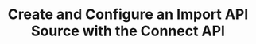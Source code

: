 ---
# -------------------------- #
#          PAGE INFO         #
# -------------------------- #

title: Create and Configure an Import API Source with the Connect API
permalink: /developers/stitch-connect/guides/create-import-api-integration-with-stitch-connect
summary: "Using the Stitch Connect API, create a new Import API source and generate an access token. You'll also learn how to push data to the Import API after the source has been configured."

product-type: "connect"
content-type: "guide"
content-id: "create-import-api-source"
topics: "sources, import api, authentication"

key: "import-api-connect"

layout: tutorial


# -------------------------- #
#      GUIDE PAGE INFO       #
# -------------------------- #

## This is used only on the /stitch-connect/guides page.
doc-type: "tutorial"
icon: source
order: 5

description: "Create an Import API source using the Stitch Connect API."


# -------------------------- #
#   RELATED SIDEBAR LINKS    #
# -------------------------- #

related:
  - title: "Manage Import API access tokens in Connect"
    link: "{{ link.connect.guides.manage-import-api-access-tokens | prepend: site.baseurl }}"

  - title: "Structuring data for the Import API"
    link: "{{ link.import-api.guides.structure-data | prepend: site.baseurl }}"

  - title: "Import API reference"
    link: "{{ link.import-api.api | prepend: site.baseurl }}"

  - title: "Connect API reference"
    link: "{{ link.connect.api | prepend: site.baseurl }}"

# -------------------------- #
#         GUIDE INTRO        #
# -------------------------- #

intro: |
  {% include misc/data-files.html %}

  {% capture import-api-notice %}
  **Note**: This guide focuses on creating an Import API source using Stitch Connect. Refer to the [Managing Import API access tokens in Stitch guide]({{ link.import-api.guides.manage-access-tokens-stitch | prepend: site.baseurl }}) for instructions on generating API access tokens in the Stitch web app.
  {% endcapture %}

  {% include note.html type="single-line" content=import-api-notice %}

  {{ page.summary }}


# -------------------------- #
#     EXAMPLE TABLE DATA     #
# -------------------------- #

example-table:
  - name: "{{ system-column.batched-at }}"
    value: "2019-02-02 00:44:38.988+00"
  - name: "{{ system-column.received-at }}"
    value: "2019-02-02 00:43:53.75+00"
  - name: "{{ system-column.sequence }}"
    value: "100"
  - name: "{{ system-column.table-version }}"
    value: "0"
  - name: "id"
    value: "1"
  - name: "name"
    value: "Finn"
  - name: "updated_at"
    value: "2019-02-02T00:38:33+00:00"


# -------------------------- #
#     GUIDE REQUIREMENTS     #
# -------------------------- #

requirements:
  - item: |
      **Access to Stitch Connect and valid Connect API credentials.** Connect access is a Stitch {{ site.data.stitch.subscription-plans.pro.name }} or {{ site.data.stitch.subscription-plans.pro-plus.name }} feature. Refer to the [Connect API reference]({{ link.connect.api | flatify | prepend: site.baseurl }}#authentication) for more info on obtaining API credentials.


# -------------------------- #
#       TUTORIAL STEPS       #
# -------------------------- #

steps:
  - title: "Get the Import API's report card"
    anchor: "get-iapi-report-card"
    content: |
      {% assign right-bracket = "}" %}
      {% assign api = site.data.connect.api %}

      When preparing for source creation, the first step is to get the report card for the source you want to create. The report card contains information about the steps required to fully configure a source.

      Use [GET {{ site.data.connect.core-objects.source-types.get.name | flatify }}]({{ link.connect.api | append: site.data.connect.core-objects.source-types.get.anchor | prepend: site.baseurl }}) to get the report card for source `type: import_api`:

      {% assign example-url = site.data.connect.core-objects.source-types.get.name %}
      {% assign request-url = example-url | flatify | replace: "{source_type","import_api" | remove: right-bracket | strip_newlines %}

      {% assign description = "GET " | append: example-url %}

      {% include developers/api-request-examples.html code-description=description header=site.data.connect.request-headers.get.without-body request-url=request-url %}

      The response will be a [Source object]({{ link.connect.api | prepend: site.baseurl | append: site.data.connect.core-objects.sources.object }}) with a [Connection step object]({{ link.connect.api | append: site.data.connect.data-structures.connection-steps.section | prepend: site.baseurl }}):

      {% capture code %}{
        "type": "import_api",
        "current_step": 1,
        "current_step_type": "form",
        "steps": [
          {
            "type": "form",
            "properties": []
          },
          {
            "type": "fully_configured",
            "properties": []
          }
        ],
        "details": {
          "pricing_tier": "standard",
          "pipeline_state": "released",
          "default_start_date": "-1 year",
          "default_scheduling_interval": 60,
          "protocol": "import_api",
          "access": true
        }
      }
      {% endcapture %}

      {% assign description = "Response for GET " | append: site.data.connect.core-objects.source-types.get.name %}

      {% include layout/code-snippet.html code-description=description language="json" code=code %}

      For Import API sources, the only step to being `fully_configured` is to complete the `form` step.

  - title: "Create the source and complete the form step"
    anchor: "create-source-complete-form-step"
    content: |
      Use [POST {{ site.data.connect.core-objects.sources.create.name | flatify }}]({{ link.connect.api | prepend: site.baseurl | append: site.data.connect.core-objects.sources.create.anchor }}) to create the Import API source. The request body must include the following top-level properties:

      - `type`: This must be `import_api`.
      - `display_name`: {{ site.data.connect.general.common.attributes.display-name }}

         For example:  A display name of `Import API` will create a destination schema named `import_api`.

      This request will complete the `form` step outlined in the source's report card, which you retrieved in [Step 1](#get-iapi-report-card):

      {% assign request-url = site.data.connect.core-objects.sources.create.name | flatify | replace: "{source_id",source-id | remove: right-bracket | strip_newlines %}

      {% assign description = "POST " | append: request-url %}

      {% capture code %}'{
        "type": "import_api",
        "display_name": "Import API"
      }
      {% endcapture %}

      {% include developers/api-request-examples.html code-description=description header=site.data.connect.request-headers.post.with-body request-url=request-url code=code %}

      The response will be a [Source object]({{ link.connect.api | prepend: site.baseurl | append: site.data.connect.core-objects.sources.object }}) containing the ID, [report card]({{ link.connect.api | prepend: site.baseurl | append: site.data.connect.data-structures.report-cards.source.section }}), and current configuration status of the Import API source, which will be `fully_configured`:

      {% capture code %}{{ site.data.connect.code-examples.sources.import-api.full-object }}
      {% endcapture %}

      {% assign description = "Response for POST " | append: request-url %}

      {% include layout/code-snippet.html code-description=description language="json" code=code %}

      Note the `id` value - you'll need it to complete the next step.

  - title: "Generate an Import API access token"
    anchor: "generate-an-import-api-access-token"
    content: |
      Requests made to the Import API must include an access token associated with the Import API source. In this step, you'll generate an access token for the Import API.

      Using the Import API source's ID, make a request to [POST {{ site.data.connect.core-objects.sources.create-iapi-token.name | flatify }}]({{ link.connect.api | prepend: site.baseurl | append: site.data.connect.core-objects.sources.create-iapi-token.anchor }}):

      {% assign example-url = site.data.connect.core-objects.sources.create-iapi-token.name %}
      {% assign request-url = example-url | flatify | remove: right-bracket | replace:"{source_id","126890" | strip_newlines %}

      {% assign description = "POST " | append: example-url %}

      {% include developers/api-request-examples.html code-description=description header=site.data.connect.request-headers.post.without-body request-url=request-url %}

      The response will be an [Import API access token object]({{ link.connect.api | prepend: site.baseurl | append: site.data.connect.data-structures.import-api-access-token.section }}) with an `access_token` property. The value of this property is the access token you'll need to include in requests made to the Import API:

      {% capture code %}{
        "id": 828792559,
        "access_token": "[IMPORT_API_ACCESS_TOKEN]"
      }
      {% endcapture %}

      {% assign description = "Response for POST " | append: example-url %}

      {% include layout/code-snippet.html code-description=description language="json" code=code %}

      **Note**: The API will only return the Import API access token once, immediately after generation. Store the access token and its ID somewhere secure, [as you'll need the access token ID to revoke the token]({{ link.connect.guides.manage-import-api-access-tokens | prepend: site.baseurl | append: "#rotate-import-api-access-tokens" }}).

  - title: "Push data to the Import API"
    anchor: "push-data-import-api"
    content: |
      Now that the Import API source is `fully_configured`, you can start pushing data to it.

      While you used the Connect API to create the Import API source, to actually push data, you'll need to use the [Import API]({{ link.import-api.api | prepend: site.baseurl }}).

      In this section:

      {% include developers/api-tutorial-step-table.html item=step item-list=step.substeps %}

    substeps:
      - title: "Retrieve the correct Import API base URL for your region"
        anchor: "verify-your-data-pipeline-region"
        endpoint: ""
        content: |
          Next, you'll identify the [data pipeline region]({{ link.security.supported-operating-regions | prepend: site.baseurl }}) your Stitch account is in. You'll use this to retrieve the correct Import API base URL for your account's region.

          The base URL is used in requests submitted to the Import API and is similar to `{{ site.data.import-api.api.base-url }}`.

          To identify your region and get your base URL:

          1. Use [these instructions]({{ link.security.supported-operating-regions | prepend: site.baseurl | append: "#identify-data-pipeline-region" }}) to locate your account's data pipeline region.
          2. Refer to the [Import API base URL reference]({{ link.import-api.api | prepend: site.baseurl | append: "#base-urls" }}) to locate the base URL for your region.

      - title: "Build the request header"
        anchor: "build-import-api-request-header"
        endpoint: ""
        content: |
          Pushing data to the Import API is accomplished by making a request to [POST {{ site.data.import-api.core-objects.batch.url }}]({{ link.import-api.api | prepend: site.baseurl | append: site.data.import-api.core-objects.batch.anchor }}). The request header must include:

          - The correct [base URL](#verify-your-data-pipeline-region) for your Stitch data pipeline region
          - Your the Import API access token
          - A supported media type of `Content-Type: application/json`

          For example:

          {% assign request-url = site.data.import-api.core-objects.batch.url %}

          {% assign description = "POST " | append: site.data.import-api.core-objects.batch.url %}

          {% include developers/api-request-examples.html code-description=description header=site.data.connect.request-headers.post.without-body request-url=request-url %}

      - title: "Submit the request"
        anchor: "submit-request-to-import-api"
        ## NOTE: Part of this content lives in _developer-content/import-api/guides/import-api-quick-start.md. See the `iapi-push` assignment, below.
        endpoint: "POST {{ site.data.import-api.core-objects.batch.url | flatify }}"
        content: |
          {% assign iapi-quick-start = site.developer-content | where:"key","import-api-quick-start" | first %}
          {% assign iapi-push = iapi-quick-start.steps | where:"anchor","push-data-to-stitch" | first %}

          {% capture out-of-scope-notice %}
          **Note**: Instructions for structuring the data in request bodies for the Import API is outside the scope of this guide. Refer to the [Structuring data for the Import API guide]({{ link.import-api.guides.structure-data | prepend: site.baseurl }}) for instructions and examples.
          {% endcapture %}

          {% include note.html type="single-line" content=out-of-scope-notice %}

          {{ iapi-push.content | flatify | markdownify }}

          **Note**: Due to the structure of Stitch's replication process, data pushed to the Import API will not immediately be available in the destination. The successful response in this section refers only to Stitch **accepting** the data, not it being loaded.

  - title: "Verify the data in the destination"
    anchor: "verify-data-destination"
    content: |
      After you've pushed a batch of data to the Import API, Stitch will queue it for processing.

      Stitch's replication process consists of three distinct steps: Extraction, preparation, and loading. Each step occurs independently and takes a bit of time to complete, which means you won't immediately see data in your destination after it's been pushed to the Import API. 

      When Stitch loads the data into the destination, it will be in the schema or dataset associated with the [Import API source you created](#create-source-complete-form-step). In this example, Stitch would create a table named `customers` with a single record in a schema named `import_api`:

      <table class="attribute-list">
      <tr>
      <td><strong>id</strong></td>
      <td><strong>name</strong></td>
      <td><strong>age</strong></td>
      <td><strong>has_magic</strong></td>
      </tr>
      <tr>
      <td>1</td>
      <td>Finn</td>
      <td>15</td>
      <td>false</td>
      </tr>
      </table>

      **Note**: How data is structured in your destination depends on how attributes are typed in Import API requests **and** the type of destination Stitch loads data into. Refer to the [Structuring data for the Import API guide]({{ link.import-api.guides.structure-data | prepend: site.baseurl }}) for more info.

      ---


# -------------------------- #
#        NEXT STEPS          #
# -------------------------- #

next-steps: |
  Congratulations on configuring your Import API source! Next, we recommend checking out:

  - [**Structuring data for the Import API**]({{ link.import-api.guides.structure-data | prepend: site.baseurl }}): Learn how to structure and type data in your Import API requests.
  - [**Sequencing data for the Import API**]({{ link.import-api.guides.sequence-data | prepend: site.baseurl }}): Learn how the Import API considers data points for loading, which affects how data is updated in your destination.
  - [**Managing and revoking Import API access tokens via the Connect API**]({{ link.connect.guides.manage-import-api-access-tokens | prepend: site.baseurl }}): Learn how to manage and revoke Import API access tokens using the Connect API.
---